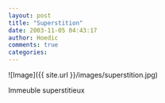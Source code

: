 ```yaml
---
layout: post
title: "Superstition"
date: 2003-11-05 04:43:17
author: Hoedic
comments: true
categories: 
---
```



![Image]({{ site.url }}/images/superstition.jpg)
<div class="photoattrib">Immeuble superstitieux</div>

